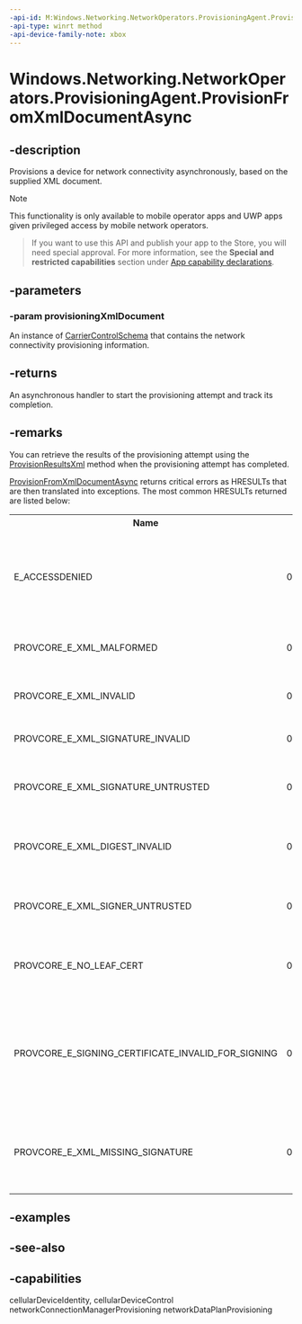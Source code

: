 ```yaml
---
-api-id: M:Windows.Networking.NetworkOperators.ProvisioningAgent.ProvisionFromXmlDocumentAsync(System.String)
-api-type: winrt method
-api-device-family-note: xbox
---
```


<!-- Method syntax
public Windows.Foundation.IAsyncOperation<Windows.Networking.NetworkOperators.ProvisionFromXmlDocumentResults> ProvisionFromXmlDocumentAsync(System.String provisioningXmlDocument)
-->

# Windows.Networking.NetworkOperators.ProvisioningAgent.ProvisionFromXmlDocumentAsync

## -description
Provisions a device for network connectivity asynchronously, based on the supplied XML document.

> [!NOTE]
> This functionality is only available to mobile operator apps and UWP apps given privileged access by mobile network operators.



> If you want to use this API and publish your app to the Store, you will need special approval. For more information, see the **Special and restricted capabilities** section under [App capability declarations](https://docs.microsoft.com/windows/uwp/packaging/app-capability-declarations). 

## -parameters
### -param provisioningXmlDocument
An instance of [CarrierControlSchema](https://docs.microsoft.com/uwp/schemas/mobilebroadbandschema/carriercontrolschema/schema-root) that contains the network connectivity provisioning information.

## -returns
An asynchronous handler to start the provisioning attempt and track its completion.

## -remarks
You can retrieve the results of the provisioning attempt using the [ProvisionResultsXml](provisionfromxmldocumentresults_provisionresultsxml.md) method when the provisioning attempt has completed.

[ProvisionFromXmlDocumentAsync](provisioningagent_provisionfromxmldocumentasync_1872273253.md) returns critical errors as HRESULTs that are then translated into exceptions. The most common HRESULTs returned are listed below:<table>
   <tr><th>Name</th><th>HRESULT</th><th>Description</th></tr>
   <tr><td>E_ACCESSDENIED</td><td>0x80070005L</td><td>Caller is an operator app, but attempted to provision a different operator’s profiles</td></tr>
   <tr><td>PROVCORE_E_XML_MALFORMED</td><td>0x82170001</td><td>Provisioning file is not well-formed XML</td></tr>
   <tr><td>PROVCORE_E_XML_INVALID</td><td>0x82170002</td><td>Provisioning file does not conform to schema</td></tr>
   <tr><td>PROVCORE_E_XML_SIGNATURE_INVALID</td><td>0x82170003</td><td>Provisioning file signature is invalid</td></tr>
   <tr><td>PROVCORE_E_XML_SIGNATURE_UNTRUSTED</td><td>0x82170004</td><td>Signing certificate is not chained to a trusted root CA</td></tr>
   <tr><td>PROVCORE_E_XML_DIGEST_INVALID</td><td>0x82170005</td><td>Provisioning file was modified after being signed</td></tr>
   <tr><td>PROVCORE_E_XML_SIGNER_UNTRUSTED</td><td>0x82170006</td><td>User did not approve provisioning from this certificate.</td></tr>
   <tr><td>PROVCORE_E_NO_LEAF_CERT</td><td>0x82170007</td><td>No leaf certificate was included in XML signature</td></tr>
   <tr><td>PROVCORE_E_SIGNING_CERTIFICATE_INVALID_FOR_SIGNING</td><td>0x8217000D</td><td>Signing certificate does not meet requirements (Extended Validation, digital signature usage)</td></tr>
   <tr><td>PROVCORE_E_XML_MISSING_SIGNATURE</td><td>0x8217000E</td><td>XML was not signed (and caller was not a mobile broadband operator app)</td></tr>
</table>

## -examples

## -see-also


## -capabilities
cellularDeviceIdentity, cellularDeviceControl
networkConnectionManagerProvisioning
networkDataPlanProvisioning
